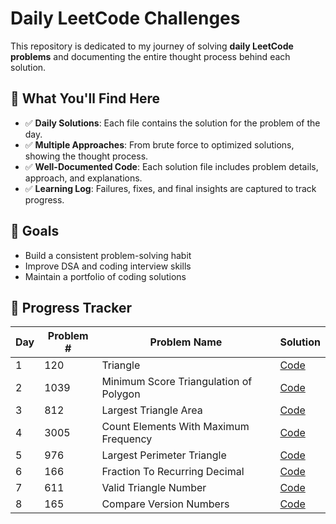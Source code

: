 # Daily LeetCode Challenges

This repository is dedicated to my journey of solving **daily LeetCode problems** and documenting the entire thought process behind each solution.

## 📌 What You'll Find Here
- ✅ **Daily Solutions**: Each file contains the solution for the problem of the day.  
- ✅ **Multiple Approaches**: From brute force to optimized solutions, showing the thought process.  
- ✅ **Well-Documented Code**: Each solution file includes problem details, approach, and explanations.  
- ✅ **Learning Log**: Failures, fixes, and final insights are captured to track progress.  

## 🎯 Goals
- Build a consistent problem-solving habit
- Improve DSA and coding interview skills
- Maintain a portfolio of coding solutions

## 📂 Progress Tracker
<!-- START_TABLE -->
| Day | Problem # | Problem Name | Solution |
|-----|-----------|--------------|----------|
| 1 | 120 | Triangle | [Code](120.%20Triangle.py) |
| 2 | 1039 | Minimum Score Triangulation of Polygon | [Code](1039.%20Minimum%20Score%20Triangulation%20of%20Polygon.py) |
| 3 | 812 | Largest Triangle Area | [Code](812.%20Largest%20Triangle%20Area.py) |
| 4 | 3005 | Count Elements With Maximum Frequency | [Code](3005.%20Count%20Elements%20With%20Maximum%20Frequency.py) |
| 5 | 976 | Largest Perimeter Triangle | [Code](976.%20Largest%20Perimeter%20Triangle.py) |
| 6 | 166 | Fraction To Recurring Decimal | [Code](166.%20Fraction%20To%20Recurring%20Decimal.py) |
| 7 | 611 | Valid Triangle Number | [Code](611.%20Valid%20Triangle%20Number.py) |
| 8 | 165 | Compare Version Numbers | [Code](165.%20Compare%20Version%20Numbers.py) |

<!-- END_TABLE -->
